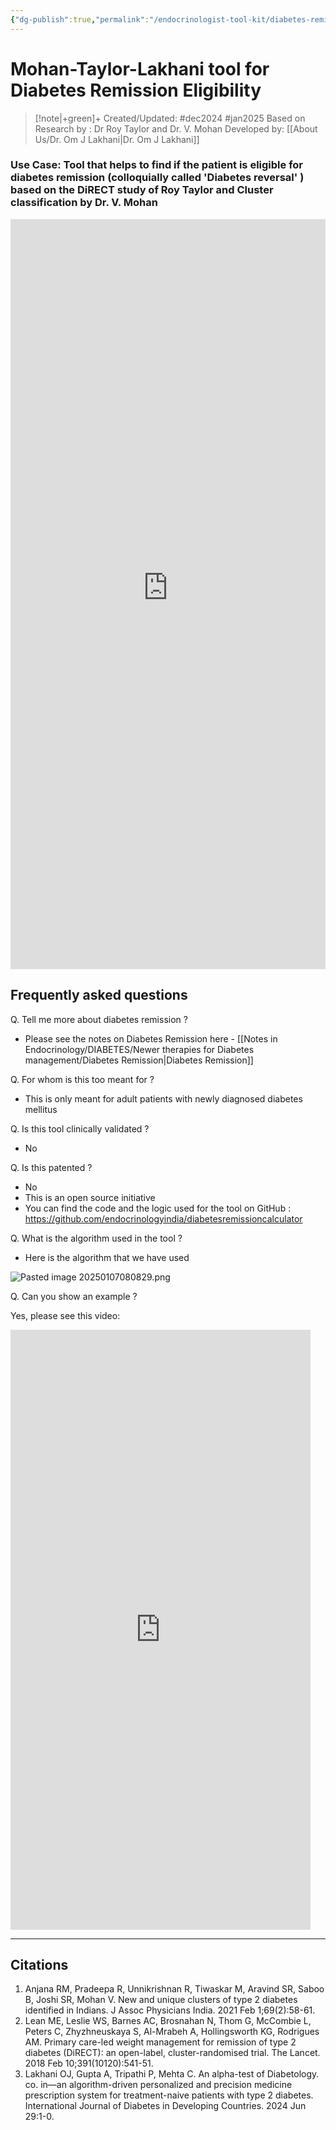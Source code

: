 ```yaml
---
{"dg-publish":true,"permalink":"/endocrinologist-tool-kit/diabetes-remission-tool/"}
---
```



<script>
    // GoatCounter script
    (function() {
        var script = document.createElement('script');
        script.async = true;
        script.src = '//gc.zgo.at/count.js';
        script.setAttribute('data-goatcounter', 'https://endocrinologyindia.goatcounter.com/count');
        document.head.appendChild(script);
    })();

    // Google AdSense script
    (function() {
        var script = document.createElement('script');
        script.async = true;
        script.src = 'https://pagead2.googlesyndication.com/pagead/js/adsbygoogle.js?client=ca-pub-5480881894205508';
        script.crossOrigin = 'anonymous';
        document.head.appendChild(script);
    })();
</script>

# Mohan-Taylor-Lakhani tool for Diabetes Remission Eligibility

> [!note|+green]+ Created/Updated: #dec2024 #jan2025 
> Based on Research by : Dr Roy Taylor and Dr. V. Mohan
> Developed by: [[About Us/Dr. Om J Lakhani\|Dr. Om J Lakhani]] 


### Use Case: Tool that helps to find if the patient is eligible for diabetes remission (colloquially called 'Diabetes reversal' ) based on the DiRECT study of Roy Taylor and Cluster classification by Dr. V. Mohan

<iframe src="https://endocrinologyindia.github.io/diabetesremissioncalculator/" width="100%" height="1200" style="border: none;"></iframe>


## Frequently asked questions

Q. Tell me more about diabetes remission ?

- Please see the notes on Diabetes Remission here - [[Notes in Endocrinology/DIABETES/Newer therapies for Diabetes management/Diabetes Remission\|Diabetes Remission]]


Q. For whom is this too meant for ?

- This is only meant for adult patients with newly diagnosed diabetes mellitus

Q. Is this tool clinically validated ?

- No

Q. Is this patented ?

- No 
- This is an open source initiative
- You can find the code and the logic used for the tool on GitHub : https://github.com/endocrinologyindia/diabetesremissioncalculator

Q. What is the algorithm used in the tool ?

- Here is the algorithm that we have used 

![Pasted image 20250107080829.png](/img/user/attachments/Pasted%20image%2020250107080829.png)

Q. Can you show an example ?

Yes, please see this video:

<iframe width="480" height="960" src="https://www.youtube.com/embed/jVHNK0mR43A" title="YouTube Shorts - Diabetes Remission Tool" frameborder="0" allow="accelerometer; autoplay; clipboard-write; encrypted-media; gyroscope; picture-in-picture" allowfullscreen></iframe>


---




## Citations

1. Anjana RM, Pradeepa R, Unnikrishnan R, Tiwaskar M, Aravind SR, Saboo B, Joshi SR, Mohan V. New and unique clusters of type 2 diabetes identified in Indians. J Assoc Physicians India. 2021 Feb 1;69(2):58-61.
2. Lean ME, Leslie WS, Barnes AC, Brosnahan N, Thom G, McCombie L, Peters C, Zhyzhneuskaya S, Al-Mrabeh A, Hollingsworth KG, Rodrigues AM. Primary care-led weight management for remission of type 2 diabetes (DiRECT): an open-label, cluster-randomised trial. The Lancet. 2018 Feb 10;391(10120):541-51.
3. Lakhani OJ, Gupta A, Tripathi P, Mehta C. An alpha-test of Diabetology. co. in—an algorithm-driven personalized and precision medicine prescription system for treatment-naive patients with type 2 diabetes. International Journal of Diabetes in Developing Countries. 2024 Jun 29:1-0.






